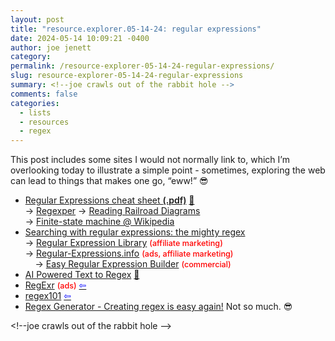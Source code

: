 ```yaml
---
layout: post
title: "resource.explorer.05-14-24: regular expressions"
date: 2024-05-14 10:09:21 -0400
author: joe jenett
category: 
permalink: /resource-explorer-05-14-24-regular-expressions/
slug: resource-explorer-05-14-24-regular-expressions
summary: <!--joe crawls out of the rabbit hole -->
comments: false
categories:
  - lists
  - resources
  - regex
---
```

<p>
	This post includes some sites I would not normally link to, which I’m overlooking today to illustrate a simple point - sometimes, exploring the web can lead to things that makes one go, “eww!” 😎
</p>
<ul class="links">
	<li><a href="https://web.mit.edu/hackl/www/lab/turkshop/slides/regex-cheatsheet.pdf">Regular Expressions cheat sheet <span style="font-weight:600;">(.pdf)</span></a> <a href="https://pinboard.in/u:stephanieleary">📌</a><br>&#8594; <a title="You thought you only had two problems..." href="https://regexper.com/">Regexper</a> &#8594; <a href="https://regexper.com/documentation.html">Reading Railroad Diagrams</a><br>&#8594; <a href="https://en.wikipedia.org/wiki/Finite-state_machine">Finite-state machine @ Wikipedia</a></li>
	<li><a title="Searching with regular expressions: the mighty regex – The Eclectic Light Company" href="https://eclecticlight.co/2024/04/20/searching-with-regular-expressions-the-mighty-regex/">Searching with regular expressions: the mighty regex</a><br>&#8594; <a title="Regular Expression Library" href="https://regexlib.com/">Regular Expression Library</a> <span style="color:red;font-weight:500;font-size:.9em;">(affiliate marketing)</span><br>&#8594; <a title="Regex Tutorial, Examples and Reference - Regexp Patterns" href="https://www.regular-expressions.info/">Regular-Expressions.info</a> <span style="color:red;font-weight:500;font-size:.9em;">(ads, affiliate marketing)</span><br> &nbsp; &nbsp; &#8594; <a href="https://www.regexbuddy.com/create.html">Easy Regular Expression Builder</a> <span style="color:red;font-weight:500;font-size:.9em;">(commercial)</span></li>
	<li><a title="AI Powered Text to Regex" href="https://rgx.tools/">AI Powered Text to Regex</a> <a href="https://pinboard.in/u:fileformat">📌</a></li>
	<li><a title="RegExr: Learn, Build, & Test RegEx" href="https://regexr.com/">RegExr</a> <span style="color:red;font-weight:500;font-size:.9em;">(ads)</span>  <a title="source" href="https://dwt-archives.joejenett.com/"><span style="color:blue;">&#8678;</span></a></li>
	<li><a title="regex101: build, test, and debug regex" href="https://regex101.com/">regex101</a>  <a title="source" href="https://dwt-archives.joejenett.com/"><span style="color:blue;">&#8678;</span></a></li>
	<li><a title="Regex Generator - Creating regex is easy again!" href="https://regex-generator.olafneumann.org/">Regex Generator - Creating regex is easy again!</a> Not so much. 😎</li>
</ul>
<p>
	&lt;!--joe crawls out of the rabbit hole --&gt;
</p>
<a style="display:none;" href="https://brid.gy/publish/mastodon"><small>(cross-posted to mastodon)</small></a>